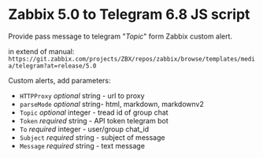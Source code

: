 Zabbix 5.0 to Telegram 6.8 JS script
==

Provide pass message to telegram "*Topic*" form Zabbix custom alert.

in extend of manual: `https://git.zabbix.com/projects/ZBX/repos/zabbix/browse/templates/media/telegram?at=release/5.0`

Custom alerts, add parameters:
- `HTTPProxy` *optional* string - url to proxy
- `parseMode` *optional* string- html, markdown, markdownv2
- `Topic` *optional* integer - tread id of group chat
- `Token` *required* string - API token telegram bot
- `To` *required* integer - user/group chat_id
- `Subject` *required* string - subject of message
- `Message` *required* string - text message
